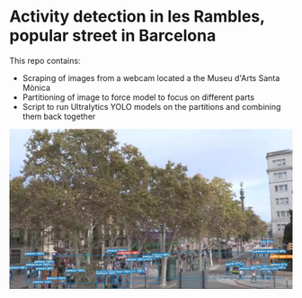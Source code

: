 # Activity detection in les Rambles, popular street in Barcelona

This repo contains:
- Scraping of images from a webcam located a the Museu d'Arts Santa Mònica
- Partitioning of image to force model to focus on different parts
- Script to run Ultralytics YOLO models on the partitions and combining them back together


![Example Prediction](https://github.com/mhandt9/bcn-rambles-activity/blob/main/example_imgs/example_result.png)
